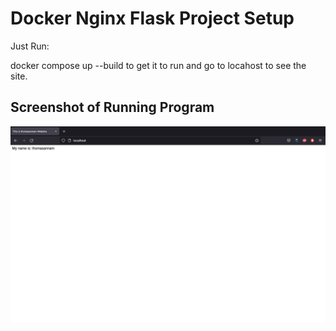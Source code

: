 # Docker Nginx Flask Project Setup

Just Run:

docker compose up --build to get it to run and go to locahost to see the site.

## Screenshot of Running Program

![Running Program](screenshots/thomasannam/running-program.png)